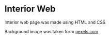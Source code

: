 # Interior Web

Interior web page was made using HTML and CSS.

Background image was taken form [pexels.com](https://www.pexels.com)
